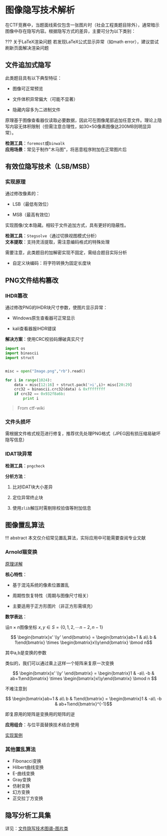 # 图像隐写技术解析

在CTF竞赛中，当题面线索仅包含一张图片时（社会工程类题目除外），通常暗示图像中存在隐写内容。根据隐写方式的差异，主要可分为以下类别：

??? 关于LaTeX渲染问题
    若发现LaTeX公式显示异常（如math error），建议尝试刷新页面解决渲染问题

## 文件追加式隐写

此类题目具有以下典型特征：

- 图像可正常预览

- 文件体积异常偏大（可能不显著）

- 隐藏内容多为二进制文件

原理基于图像查看器仅读取必要数据，因此可在图像尾部追加任意文件。理论上隐写内容无体积限制（但需注意合理性，如30×50像素图像达200MB则明显异常）。

**检测工具**：`foremost`或`binwalk`  
**应用场景**：常见于制作"木马图"，将恶意程序附加在正常图片后

## 有效位隐写技术（LSB/MSB）

### 实现原理

通过修改像素的：

- LSB（最低有效位）

- MSB（最高有效位）

实现图像/文本隐藏。相较于文件追加方式，具有更好的隐蔽性。

**检测工具**：`Stegsolve`（通过切换视图模式分析）  
**文本提取**：支持灵活提取，需注意编码格式的特殊处理

需要注意，此类题目的加解密实现不固定，需结合题目实际分析

- 自定义块编码：将字符转换为固定长度块

## PNG文件结构篡改

### IHDR篡改

通过修改PNG的IHDR块尺寸参数，使图片显示异常：

- Windows原生查看器可正常显示

- kali查看器报IHDR错误

**解决方案**：使用CRC校验码爆破真实尺寸

```Python
import os
import binascii
import struct


misc = open("Image.png","rb").read()

for i in range(1024):
    data = misc[12:16] + struct.pack('>i',i)+ misc[20:29]
    crc32 = binascii.crc32(data) & 0xffffffff
    if crc32 == 0x932f8a6b:
        print i
```

> From ctf-wiki

### 文件头损坏

需根据文件格式规范进行修复，推荐优先处理PNG格式（JPEG因有损压缩易破坏隐写信息）

### IDAT块异常

**检测工具**：`pngcheck`  

**分析方法**：

1. 比对IDAT块大小差异

2. 定位异常终止块

3. 使用`zlib`解压时需剔除校验值等附加信息

## 图像置乱算法

!!! abstract
    本文仅介绍常见置乱算法，实际应用中可能需要查阅专业文献

### Arnold猫变换

[原理详解](https://www.cnblogs.com/kexinluo/articles/17063713.html)  

**核心特性**：

- 基于混沌系统的像素位置置乱

- 周期性恢复特性（周期与图像尺寸相关）

- 主要适用于正方形图片（非正方形需填充）

**数学表达**：  

设$n×n$图像坐标 $x,y \in S= \{0,1,2,\cdots n-2,n-1\}$

$$ \begin{bmatrix}x' \\y' \end{bmatrix} =
   \begin{bmatrix}ab+1 & a\\ b & 1\end{bmatrix} \times
   \begin{bmatrix}x\\y\end{bmatrix} \bmod n$$

其中a,b是变换的参数

类似的，我们可以通过乘上这样一个矩阵来复原一次变换

$$ \begin{bmatrix}x' \\y' \end{bmatrix} =
   \begin{bmatrix}1 & -a\\ -b & ab+1\end{bmatrix} \times
   \begin{bmatrix}x\\y\end{bmatrix} \bmod n $$

不难注意到

$$ \begin{bmatrix}ab+1 & a\\ b & 1\end{bmatrix} = \begin{bmatrix}1 & -a\\ -b & ab+1\end{bmatrix}^{-1}$$

即复原用的矩阵是变换用的矩阵的逆

**应用组合**：与位平面替换技术结合使用

[实现案例](https://blog.csdn.net/weixin_43924621/article/details/116211424)

### 其他置乱算法
- Fibonacci变换
- Hilbert曲线变换
- E-曲线变换
- Gray变换
- 仿射变换
- 幻方变换
- 正交拉丁方变换

## 隐写分析工具集

详见：[文件隐写技术图谱-图片类](https://lazzzaro.github.io/2020/06/20/misc-%E6%96%87%E4%BB%B6%E9%9A%90%E5%86%99/#%E5%9B%BE%E7%89%87%E7%B1%BB)
